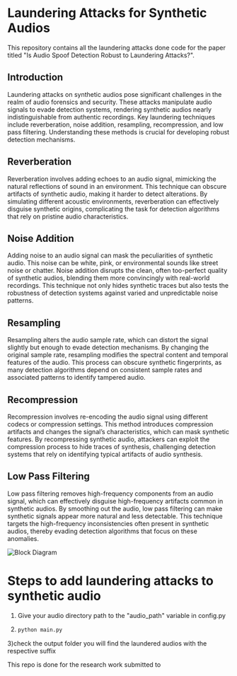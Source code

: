 # Laundering Attacks for Synthetic Audios
This repository contains all the laundering attacks done code for the paper titled "Is Audio Spoof Detection Robust to Laundering Attacks?". 
## Introduction

Laundering attacks on synthetic audios pose significant challenges in the realm of audio forensics and security. These attacks manipulate audio signals to evade detection systems, rendering synthetic audios nearly indistinguishable from authentic recordings. Key laundering techniques include reverberation, noise addition, resampling, recompression, and low pass filtering. Understanding these methods is crucial for developing robust detection mechanisms.

## Reverberation

Reverberation involves adding echoes to an audio signal, mimicking the natural reflections of sound in an environment. This technique can obscure artifacts of synthetic audio, making it harder to detect alterations. By simulating different acoustic environments, reverberation can effectively disguise synthetic origins, complicating the task for detection algorithms that rely on pristine audio characteristics.

## Noise Addition

Adding noise to an audio signal can mask the peculiarities of synthetic audio. This noise can be white, pink, or environmental sounds like street noise or chatter. Noise addition disrupts the clean, often too-perfect quality of synthetic audios, blending them more convincingly with real-world recordings. This technique not only hides synthetic traces but also tests the robustness of detection systems against varied and unpredictable noise patterns.

## Resampling

Resampling alters the audio sample rate, which can distort the signal slightly but enough to evade detection mechanisms. By changing the original sample rate, resampling modifies the spectral content and temporal features of the audio. This process can obscure synthetic fingerprints, as many detection algorithms depend on consistent sample rates and associated patterns to identify tampered audio.

## Recompression

Recompression involves re-encoding the audio signal using different codecs or compression settings. This method introduces compression artifacts and changes the signal’s characteristics, which can mask synthetic features. By recompressing synthetic audio, attackers can exploit the compression process to hide traces of synthesis, challenging detection systems that rely on identifying typical artifacts of audio synthesis.

## Low Pass Filtering

Low pass filtering removes high-frequency components from an audio signal, which can effectively disguise high-frequency artifacts common in synthetic audios. By smoothing out the audio, low pass filtering can make synthetic signals appear more natural and less detectable. This technique targets the high-frequency inconsistencies often present in synthetic audios, thereby evading detection algorithms that focus on these anomalies.

![Block Diagram](https://github.com/suryasubbu/Audio-Laundering-Attacks/assets/78839425/6e356e18-536a-43a0-a15d-e6959df9f2b3)



# Steps to add laundering attacks to synthetic audio

1) Give your audio directory path to the "audio_path" variable in config.py
2) ```bash
   python main.py
3)check the output folder you will find the laundered audios with the respective suffix


This repo is done for the research work submitted to 
